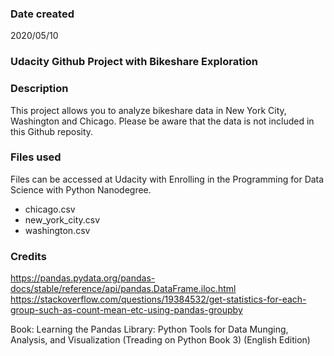 ### Date created

2020/05/10

### Udacity Github Project with Bikeshare Exploration

### Description

This project allows you to analyze bikeshare data in New York City, Washington and Chicago. Please be aware that the data is not included in this Github reposity.

### Files used

Files can be accessed at Udacity with Enrolling in the Programming for Data Science with Python Nanodegree.

- chicago.csv
- new_york_city.csv
- washington.csv

### Credits

https://pandas.pydata.org/pandas-docs/stable/reference/api/pandas.DataFrame.iloc.html
https://stackoverflow.com/questions/19384532/get-statistics-for-each-group-such-as-count-mean-etc-using-pandas-groupby

Book: Learning the Pandas Library: Python Tools for Data Munging, Analysis, and Visualization (Treading on Python Book 3) (English Edition)

